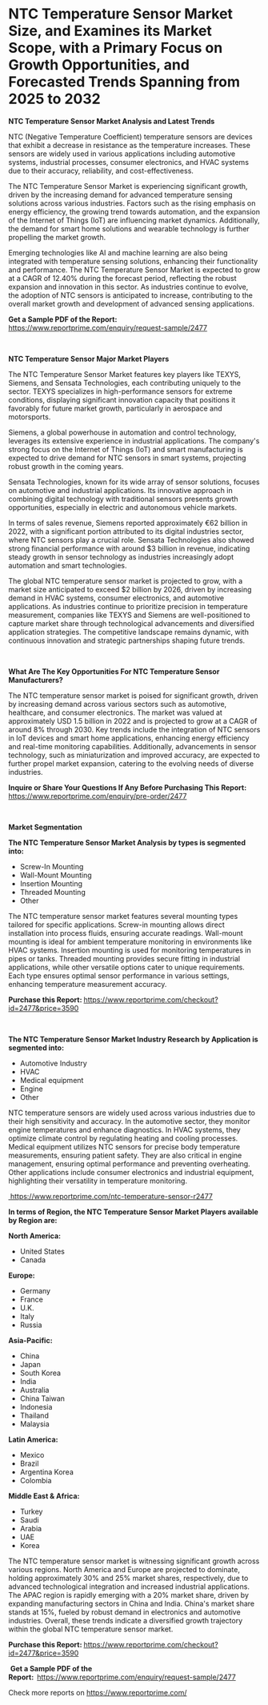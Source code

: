 <p><h1>NTC Temperature Sensor Market Size, and Examines its Market Scope, with a Primary Focus on Growth Opportunities, and Forecasted Trends Spanning from 2025 to 2032</h1></p><p><strong>NTC Temperature Sensor Market Analysis and Latest Trends</strong></p>
<p><p>NTC (Negative Temperature Coefficient) temperature sensors are devices that exhibit a decrease in resistance as the temperature increases. These sensors are widely used in various applications including automotive systems, industrial processes, consumer electronics, and HVAC systems due to their accuracy, reliability, and cost-effectiveness.</p><p>The NTC Temperature Sensor Market is experiencing significant growth, driven by the increasing demand for advanced temperature sensing solutions across various industries. Factors such as the rising emphasis on energy efficiency, the growing trend towards automation, and the expansion of the Internet of Things (IoT) are influencing market dynamics. Additionally, the demand for smart home solutions and wearable technology is further propelling the market growth.</p><p>Emerging technologies like AI and machine learning are also being integrated with temperature sensing solutions, enhancing their functionality and performance. The NTC Temperature Sensor Market is expected to grow at a CAGR of 12.40% during the forecast period, reflecting the robust expansion and innovation in this sector. As industries continue to evolve, the adoption of NTC sensors is anticipated to increase, contributing to the overall market growth and development of advanced sensing applications.</p></p>
<p><strong>Get a Sample PDF of the Report:&nbsp;</strong> <a href="https://www.reportprime.com/enquiry/request-sample/2477?utm_campaign=2673&utm_medium=2&utm_source=Github&utm_content=ia&utm_term=18032025&utm_id=ntc-temperature-sensor">https://www.reportprime.com/enquiry/request-sample/2477</a></p>
<p>&nbsp;</p>
<p><strong>NTC Temperature Sensor Major Market Players</strong></p>
<p><p>The NTC Temperature Sensor Market features key players like TEXYS, Siemens, and Sensata Technologies, each contributing uniquely to the sector. TEXYS specializes in high-performance sensors for extreme conditions, displaying significant innovation capacity that positions it favorably for future market growth, particularly in aerospace and motorsports.</p><p>Siemens, a global powerhouse in automation and control technology, leverages its extensive experience in industrial applications. The company's strong focus on the Internet of Things (IoT) and smart manufacturing is expected to drive demand for NTC sensors in smart systems, projecting robust growth in the coming years.</p><p>Sensata Technologies, known for its wide array of sensor solutions, focuses on automotive and industrial applications. Its innovative approach in combining digital technology with traditional sensors presents growth opportunities, especially in electric and autonomous vehicle markets.</p><p>In terms of sales revenue, Siemens reported approximately €62 billion in 2022, with a significant portion attributed to its digital industries sector, where NTC sensors play a crucial role. Sensata Technologies also showed strong financial performance with around $3 billion in revenue, indicating steady growth in sensor technology as industries increasingly adopt automation and smart technologies.</p><p>The global NTC temperature sensor market is projected to grow, with a market size anticipated to exceed $2 billion by 2026, driven by increasing demand in HVAC systems, consumer electronics, and automotive applications. As industries continue to prioritize precision in temperature measurement, companies like TEXYS and Siemens are well-positioned to capture market share through technological advancements and diversified application strategies. The competitive landscape remains dynamic, with continuous innovation and strategic partnerships shaping future trends.</p></p>
<p>&nbsp;</p>
<p><strong>What Are The Key Opportunities For NTC Temperature Sensor Manufacturers?</strong></p>
<p><p>The NTC temperature sensor market is poised for significant growth, driven by increasing demand across various sectors such as automotive, healthcare, and consumer electronics. The market was valued at approximately USD 1.5 billion in 2022 and is projected to grow at a CAGR of around 8% through 2030. Key trends include the integration of NTC sensors in IoT devices and smart home applications, enhancing energy efficiency and real-time monitoring capabilities. Additionally, advancements in sensor technology, such as miniaturization and improved accuracy, are expected to further propel market expansion, catering to the evolving needs of diverse industries.</p></p>
<p><strong>Inquire or Share Your Questions If Any Before Purchasing This Report:</strong> <a href="https://www.reportprime.com/enquiry/pre-order/2477?utm_campaign=2673&utm_medium=2&utm_source=Github&utm_content=ia&utm_term=18032025&utm_id=ntc-temperature-sensor">https://www.reportprime.com/enquiry/pre-order/2477</a></p>
<p>&nbsp;</p>
<p><strong>Market Segmentation</strong></p>
<p><strong>The NTC Temperature Sensor Market Analysis by types is segmented into:</strong></p>
<p><ul><li>Screw-In Mounting</li><li>Wall-Mount Mounting</li><li>Insertion Mounting</li><li>Threaded Mounting</li><li>Other</li></ul></p>
<p><p>The NTC temperature sensor market features several mounting types tailored for specific applications. Screw-in mounting allows direct installation into process fluids, ensuring accurate readings. Wall-mount mounting is ideal for ambient temperature monitoring in environments like HVAC systems. Insertion mounting is used for monitoring temperatures in pipes or tanks. Threaded mounting provides secure fitting in industrial applications, while other versatile options cater to unique requirements. Each type ensures optimal sensor performance in various settings, enhancing temperature measurement accuracy.</p></p>
<p><strong>Purchase this Report:&nbsp;</strong><a href="https://www.reportprime.com/checkout?id=2477&price=3590&utm_campaign=2673&utm_medium=2&utm_source=Github&utm_content=ia&utm_term=18032025&utm_id=ntc-temperature-sensor">https://www.reportprime.com/checkout?id=2477&price=3590</a></p>
<p>&nbsp;</p>
<p><strong>The NTC Temperature Sensor Market Industry Research by Application is segmented into:</strong></p>
<p><ul><li>Automotive Industry</li><li>HVAC</li><li>Medical equipment</li><li>Engine</li><li>Other</li></ul></p>
<p><p>NTC temperature sensors are widely used across various industries due to their high sensitivity and accuracy. In the automotive sector, they monitor engine temperatures and enhance diagnostics. In HVAC systems, they optimize climate control by regulating heating and cooling processes. Medical equipment utilizes NTC sensors for precise body temperature measurements, ensuring patient safety. They are also critical in engine management, ensuring optimal performance and preventing overheating. Other applications include consumer electronics and industrial equipment, highlighting their versatility in temperature monitoring.</p></p>
<p><a href="https://www.reportprime.com/ntc-temperature-sensor-r2477?utm_campaign=2673&utm_medium=2&utm_source=Github&utm_content=ia&utm_term=18032025&utm_id=ntc-temperature-sensor">&nbsp;https://www.reportprime.com/ntc-temperature-sensor-r2477</a></p>
<p><strong>In terms of Region, the NTC Temperature Sensor Market Players available by Region are:</strong></p>
<p>
    <p> <strong> North America: </strong>
        <ul>
            <li>United States</li>
            <li>Canada</li>
        </ul>
        </p> 
    <p> <strong> Europe: </strong>
        <ul>
            <li>Germany</li>
            <li>France</li>
            <li>U.K.</li>
            <li>Italy</li>
            <li>Russia</li>
        </ul>
        </p> 
    <p> <strong> Asia-Pacific: </strong>
        <ul>
            <li>China</li>
            <li>Japan</li>
            <li>South Korea</li>
            <li>India</li>
            <li>Australia</li>
            <li>China Taiwan</li>
            <li>Indonesia</li>
            <li>Thailand</li>
            <li>Malaysia</li>
        </ul>
        </p> 
    <p> <strong> Latin America: </strong>
        <ul>
            <li>Mexico</li>
            <li>Brazil</li>
            <li>Argentina Korea</li>
            <li>Colombia</li>
        </ul>
        </p> 
    <p> <strong> Middle East & Africa: </strong>
        <ul>
            <li>Turkey</li>
            <li>Saudi</li>
            <li>Arabia</li>
            <li>UAE</li>
            <li>Korea</li>
        </ul>
    </p>
    </p>
<p><p>The NTC temperature sensor market is witnessing significant growth across various regions. North America and Europe are projected to dominate, holding approximately 30% and 25% market shares, respectively, due to advanced technological integration and increased industrial applications. The APAC region is rapidly emerging with a 20% market share, driven by expanding manufacturing sectors in China and India. China's market share stands at 15%, fueled by robust demand in electronics and automotive industries. Overall, these trends indicate a diversified growth trajectory within the global NTC temperature sensor market.</p></p>
<p><strong>Purchase this Report: </strong><a href="https://www.reportprime.com/checkout?id=2477&price=3590&utm_campaign=2673&utm_medium=2&utm_source=Github&utm_content=ia&utm_term=18032025&utm_id=ntc-temperature-sensor">https://www.reportprime.com/checkout?id=2477&price=3590</a></p>
<p>&nbsp;<strong>Get a Sample PDF of the Report:&nbsp;&nbsp;</strong><a href="https://www.reportprime.com/enquiry/request-sample/2477?utm_campaign=2673&utm_medium=2&utm_source=Github&utm_content=ia&utm_term=18032025&utm_id=ntc-temperature-sensor">https://www.reportprime.com/enquiry/request-sample/2477</a></p>
<p><strong></strong></p>
<p>Check more reports on <a href="https://www.reportprime.com/?utm_campaign=2673&utm_medium=2&utm_source=Github&utm_content=ia&utm_term=18032025&utm_id=ntc-temperature-sensor">https://www.reportprime.com/</a></p>